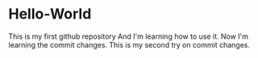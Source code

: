# Hello-World
This is my first github repository
And I'm learning how to use it.
Now I'm learning the commit changes.
This is my second try on commit changes.
